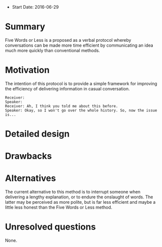 - Start Date: 2016-06-29

# Summary

Five Words or Less is a proposed as a verbal protocol whereby conversations can be made more time efficient by communicating an idea much more quickly than conventional methods.

# Motivation

The intention of this protocol is to provide a simple framework for improving the efficiency of delivering information in casual conversation.

```Speaker:
Receiver:
Speaker: 
Receiver: Ah, I think you told me about this before.
Speaker: Okay, so I won't go over the whole history. So, now the issue is...
```



# Detailed design



# Drawbacks

# Alternatives

The current alternative to this method is to interrupt someone when delivering a lengthy explanation, or to endure the onslaught of words. The latter may be perceived as more polite, but is far less efficient and maybe a little less honest than the Five Words or Less method.

# Unresolved questions

None.
